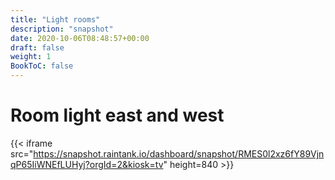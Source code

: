 ```yaml
---
title: "Light rooms"
description: "snapshot"
date: 2020-10-06T08:48:57+00:00
draft: false
weight: 1
BookToC: false
---
```


# Room light east and west

{{< iframe src="https://snapshot.raintank.io/dashboard/snapshot/RMES0l2xz6fY89VjnqP65IiWNEfLUHyj?orgId=2&kiosk=tv" height=840 >}}
